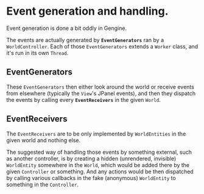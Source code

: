 # Event generation and handling.
Event generation is done a bit oddly in Gengine.

The events are actually generated by **`EventGenerators`**
ran by a `WorldController`. Each of those `EventGenerators` extends a `Worker`
class, and it's run in its own `Thread`.

## EventGenerators
These `EventGenerators` then either look around the world or receive events from
elsewhere (typically the `View`'s JPanel events), and then they dispatch
the events by calling every **`EventReceivers`** in the given `World`.

## EventReceivers
The `EventReceivers` are to be only implemented by `WorldEntities` in the given
world and nothing else.

The suggested way of handling those events by something external, such as
another controller, is by creating a hidden (unrendered, invisible) `WorldEntity`
somewhere in the `World`, which would be added there by the given `Controller`
or something. And any actions would be then dispatched by calling various
callbacks in the fake (anonymous) `WorldEntity` to something in the `Controller`.